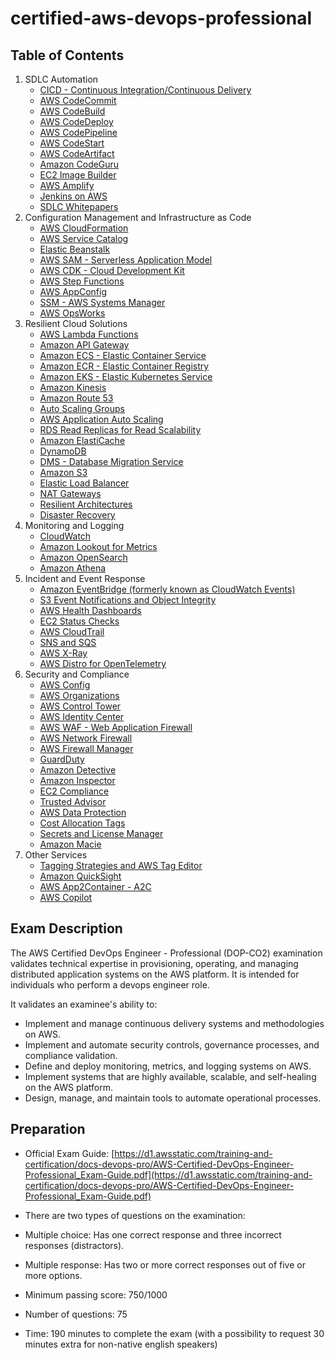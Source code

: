# certified-aws-devops-professional

## Table of Contents

1. SDLC Automation
    - [CICD - Continuous Integration/Continuous Delivery](01-sdlc-automation/cicd.md)
    - [AWS CodeCommit](01-sdlc-automation/codecommit.md)
    - [AWS CodeBuild](01-sdlc-automation/codebuild.md)
    - [AWS CodeDeploy](01-sdlc-automation/codedeploy.md)
    - [AWS CodePipeline](01-sdlc-automation/codepipeline.md)
    - [AWS CodeStart](01-sdlc-automation/codestar.md)
    - [AWS CodeArtifact](01-sdlc-automation/codeartifact.md)
    - [Amazon CodeGuru](01-sdlc-automation/codeguru.md)
    - [EC2 Image Builder](01-sdlc-automation/ec2-image-builder.md)
    - [AWS Amplify](01-sdlc-automation/amplify.md)
    - [Jenkins on AWS](01-sdlc-automation/jenkins.md)
    - [SDLC Whitepapers](01-sdlc-automation/whitepapers.md)
2. Configuration Management and Infrastructure as Code
    - [AWS CloudFormation](02-configuration-management-and-iac/cloudformation.md)
    - [AWS Service Catalog](02-configuration-management-and-iac/service-catalog.md)
    - [Elastic Beanstalk](02-configuration-management-and-iac/eb.md)
    - [AWS SAM - Serverless Application Model](02-configuration-management-and-iac/sam.md)
    - [AWS CDK - Cloud Development Kit](02-configuration-management-and-iac/cdk.md)
    - [AWS Step Functions](02-configuration-management-and-iac/step-functions.md)
    - [AWS AppConfig](02-configuration-management-and-iac/appconfig.md)
    - [SSM - AWS Systems Manager](02-configuration-management-and-iac/ssm.md)
    - [AWS OpsWorks](02-configuration-management-and-iac/opsworks.md)
3. Resilient Cloud Solutions
    - [AWS Lambda Functions](03-resilient-cloud-solutions/lamdba.md)
    - [Amazon API Gateway](03-resilient-cloud-solutions/api-gw.md)
    - [Amazon ECS - Elastic Container Service](03-resilient-cloud-solutions/ecs.md)
    - [Amazon ECR - Elastic Container Registry](03-resilient-cloud-solutions/erc.md)
    - [Amazon EKS - Elastic Kubernetes Service](03-resilient-cloud-solutions/eks.md)
    - [Amazon Kinesis](03-resilient-cloud-solutions/kinesis.md)
    - [Amazon Route 53](03-resilient-cloud-solutions/route53.md)
    - [Auto Scaling Groups](03-resilient-cloud-solutions/asg.md)
    - [AWS Application Auto Scaling](03-resilient-cloud-solutions/application-auto-scaling.md)
    - [RDS Read Replicas for Read Scalability](03-resilient-cloud-solutions/rds-read-replicas.md)
    - [Amazon ElastiCache](03-resilient-cloud-solutions/elasticache.md)
    - [DynamoDB](03-resilient-cloud-solutions/dynamodb.md)
    - [DMS - Database Migration Service](03-resilient-cloud-solutions/dms.md)
    - [Amazon S3](03-resilient-cloud-solutions/s3.md)
    - [Elastic Load Balancer](03-resilient-cloud-solutions/elb.md)
    - [NAT Gateways](03-resilient-cloud-solutions/nat.md)
    - [Resilient Architectures](03-resilient-cloud-solutions/resilient-architectures.md)
    - [Disaster Recovery](03-resilient-cloud-solutions/disaster-recovery.md)
4. Monitoring and Logging
    - [CloudWatch](04-monitoring-and-logging/cloudwatch.md)
    - [Amazon Lookout for Metrics](04-monitoring-and-logging/lookout.md)
    - [Amazon OpenSearch](04-monitoring-and-logging/opensearch.md)
    - [Amazon Athena](04-monitoring-and-logging/athena.md)
5. Incident and Event Response
    - [Amazon EventBridge (formerly known as CloudWatch Events)](05-incident-and-event-response/eventbridge.md)
    - [S3 Event Notifications and Object Integrity](05-incident-and-event-response/s3-event-notifications.md)
    - [AWS Health Dashboards](05-incident-and-event-response/health-dashboards.md)
    - [EC2 Status Checks](05-incident-and-event-response/ec2-status-checks.md)
    - [AWS CloudTrail](05-incident-and-event-response/cloudtrail.md)
    - [SNS and SQS](05-incident-and-event-response/sns-sqs.md)
    - [AWS X-Ray](05-incident-and-event-response/x-ray.md)
    - [AWS Distro for OpenTelemetry](05-incident-and-event-response/aws-distro-for-opentelemetry.md)
6. Security and Compliance
    - [AWS Config](06-security-and-compliance/config.md)
    - [AWS Organizations](06-security-and-compliance/organizations.md)
    - [AWS Control Tower](06-security-and-compliance/control-tower.md)
    - [AWS Identity Center](06-security-and-compliance/identity-center.md)
    - [AWS WAF - Web Application Firewall](06-security-and-compliance/waf.md)
    - [AWS Network Firewall](06-security-and-compliance/network-firewall.md)
    - [AWS Firewall Manager](06-security-and-compliance/firewall-manager.md)
    - [GuardDuty](06-security-and-compliance/guard-duty.md)
    - [Amazon Detective](06-security-and-compliance/amazon-detective.md)
    - [Amazon Inspector](06-security-and-compliance/amazon-inspector.md)
    - [EC2 Compliance](06-security-and-compliance/ec2-compliance.md)
    - [Trusted Advisor](06-security-and-compliance/trusted-advisor.md)
    - [AWS Data Protection](06-security-and-compliance/data-protection.md)
    - [Cost Allocation Tags](06-security-and-compliance/cost-allocation-tags.md)
    - [Secrets and License Manager](06-security-and-compliance/manager.md)
    - [Amazon Macie](06-security-and-compliance/macie.md)
7. Other Services
    - [Tagging Strategies and AWS Tag Editor](07-other-services/tagging.md)
    - [Amazon QuickSight](07-other-services/amazon-quicksight.md)
    - [AWS App2Container - A2C](07-other-services/aws-a2c.md)
    - [AWS Copilot](07-other-services/aws-copilot.md)

## Exam Description

The AWS Certified DevOps Engineer - Professional (DOP-CO2) examination validates technical expertise in provisioning, operating, and managing distributed application systems on the AWS platform. It is intended for individuals who perform a devops engineer role.

It validates an examinee's ability to:

- Implement and manage continuous delivery systems and methodologies on AWS.
- Implement and automate security controls, governance processes, and compliance validation.
- Define and deploy monitoring, metrics, and logging systems on AWS.
- Implement systems that are highly available, scalable, and self-healing on the AWS platform.
- Design, manage, and maintain tools to automate operational processes.

## Preparation

- Official Exam Guide: [https://d1.awsstatic.com/training-and-certification/docs-devops-pro/AWS-Certified-DevOps-Engineer-Professional_Exam-Guide.pdf](https://d1.awsstatic.com/training-and-certification/docs-devops-pro/AWS-Certified-DevOps-Engineer-Professional_Exam-Guide.pdf)

- There are two types of questions on the examination:

- Multiple choice: Has one correct response and three incorrect responses (distractors).
- Multiple response: Has two or more correct responses out of five or more options.

- Minimum passing score: 750/1000

- Number of questions: 75

- Time: 190 minutes to complete the exam (with a possibility to request 30 minutes extra for non-native english speakers)
